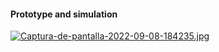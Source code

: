 #### Prototype and simulation

[![Captura-de-pantalla-2022-09-08-184235.jpg](https://i.postimg.cc/3RhBzsPD/Captura-de-pantalla-2022-09-08-184235.jpg)](https://postimg.cc/t1rWxMRX)